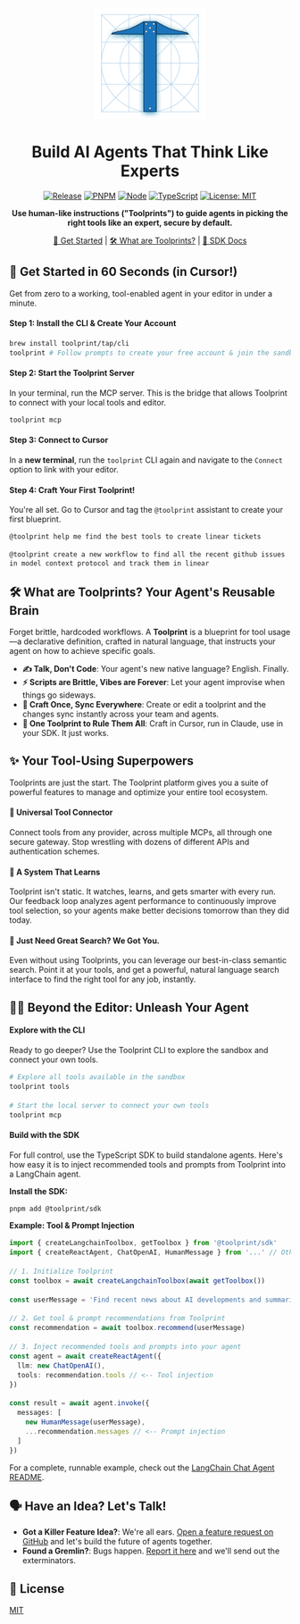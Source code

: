 <div align="center">
  <img src="../../assets/toolprint.png" alt="Toolprint Logo" width="200"/>

# Build AI Agents That Think Like Experts

[![Release](https://img.shields.io/github/v/release/toolprint/sdk-ts)](https://github.com/toolprint/sdk-ts/releases/latest)
[![PNPM](https://img.shields.io/badge/pnpm-v10.4.1-orange)](https://pnpm.io)
[![Node](https://img.shields.io/badge/node-%3E%3D22.14.0-brightgreen)](https://nodejs.org)
[![TypeScript](https://img.shields.io/badge/typescript-5.x-blue)](https://www.typescriptlang.org)
[![License: MIT](https://img.shields.io/badge/License-MIT-yellow.svg)](LICENSE)

**Use human-like instructions ("Toolprints") to guide agents in picking the right tools like an expert, secure by default.**

[🚀 Get Started](#-get-started-in-60-seconds-in-cursor) | [🛠️ What are Toolprints?](#-what-are-toolprints-your-agents-reusable-brain) | [📖 SDK Docs](docs/apiSpec.md)

</div>

## 🚀 Get Started in 60 Seconds (in Cursor!)

Get from zero to a working, tool-enabled agent in your editor in under a minute.

#### Step 1: Install the CLI & Create Your Account

```bash
brew install toolprint/tap/cli
toolprint # Follow prompts to create your free account & join the sandbox
```

#### Step 2: Start the Toolprint Server

In your terminal, run the MCP server. This is the bridge that allows Toolprint to connect with your local tools and editor.

```bash
toolprint mcp
```

#### Step 3: Connect to Cursor

In a **new terminal**, run the `toolprint` CLI again and navigate to the `Connect` option to link with your editor.

#### Step 4: Craft Your First Toolprint!

You're all set. Go to Cursor and tag the `@toolprint` assistant to create your first blueprint.

```
@toolprint help me find the best tools to create linear tickets

@toolprint create a new workflow to find all the recent github issues in model context protocol and track them in linear
```

## 🛠️ What are Toolprints? Your Agent's Reusable Brain

Forget brittle, hardcoded workflows. A **Toolprint** is a blueprint for tool usage—a declarative definition, crafted in natural language, that instructs your agent on how to achieve specific goals.

- **✍️ Talk, Don't Code**: Your agent's new native language? English. Finally.
- **⚡ Scripts are Brittle, Vibes are Forever**: Let your agent improvise when things go sideways.
- **🔄 Craft Once, Sync Everywhere**: Create or edit a toolprint and the changes sync instantly across your team and agents.
- **🔗 One Toolprint to Rule Them All**: Craft in Cursor, run in Claude, use in your SDK. It just works.

## ✨ Your Tool-Using Superpowers

Toolprints are just the start. The Toolprint platform gives you a suite of powerful features to manage and optimize your entire tool ecosystem.

#### 🔌 Universal Tool Connector

Connect tools from any provider, across multiple MCPs, all through one secure gateway. Stop wrestling with dozens of different APIs and authentication schemes.

#### 🧠 A System That Learns

Toolprint isn't static. It watches, learns, and gets smarter with every run. Our feedback loop analyzes agent performance to continuously improve tool selection, so your agents make better decisions tomorrow than they did today.

#### 🎯 Just Need Great Search? We Got You.

Even without using Toolprints, you can leverage our best-in-class semantic search. Point it at your tools, and get a powerful, natural language search interface to find the right tool for any job, instantly.

## 🧑‍💻 Beyond the Editor: Unleash Your Agent

#### Explore with the CLI

Ready to go deeper? Use the Toolprint CLI to explore the sandbox and connect your own tools.

```bash
# Explore all tools available in the sandbox
toolprint tools

# Start the local server to connect your own tools
toolprint mcp
```

#### Build with the SDK

For full control, use the TypeScript SDK to build standalone agents. Here's how easy it is to inject recommended tools and prompts from Toolprint into a LangChain agent.

**Install the SDK:**

```bash
pnpm add @toolprint/sdk
```

**Example: Tool & Prompt Injection**

```typescript
import { createLangchainToolbox, getToolbox } from '@toolprint/sdk'
import { createReactAgent, ChatOpenAI, HumanMessage } from '...' // Other LangChain imports

// 1. Initialize Toolprint
const toolbox = await createLangchainToolbox(await getToolbox())

const userMessage = 'Find recent news about AI developments and summarize them.'

// 2. Get tool & prompt recommendations from Toolprint
const recommendation = await toolbox.recommend(userMessage)

// 3. Inject recommended tools and prompts into your agent
const agent = await createReactAgent({
  llm: new ChatOpenAI(),
  tools: recommendation.tools // <-- Tool injection
})

const result = await agent.invoke({
  messages: [
    new HumanMessage(userMessage),
    ...recommendation.messages // <-- Prompt injection
  ]
})
```

For a complete, runnable example, check out the [LangChain Chat Agent README](../../apps/examples/langchain/chat-agent/README.md).

## 🗣️ Have an Idea? Let's Talk!

- **Got a Killer Feature Idea?**: We're all ears. [Open a feature request on GitHub](https://github.com/toolprint/sdk-ts/issues/new?template=feature_request.yml) and let's build the future of agents together.
- **Found a Gremlin?**: Bugs happen. [Report it here](https://github.com/toolprint/sdk-ts/issues/new?template=bug_report.yml) and we'll send out the exterminators.

## 📝 License

[MIT](LICENSE)
